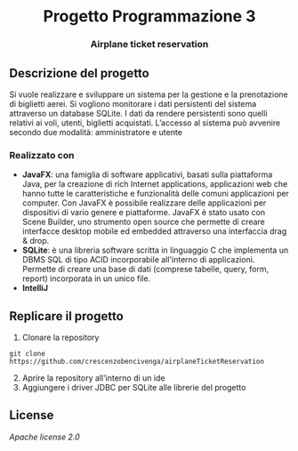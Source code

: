 <H1 align="center">Progetto Programmazione 3</H1>
<!--  README  -->

<h3 align="center">Airplane ticket reservation</h3>


<!-- Descrizione del progetto -->
## Descrizione del progetto
Si vuole realizzare e sviluppare un sistema per la gestione e la prenotazione di biglietti aerei.
Si vogliono monitorare i dati persistenti del sistema attraverso un database SQLite. 
I dati da rendere persistenti sono quelli relativi ai voli, utenti, biglietti acquistati. L’accesso al sistema può avvenire secondo due modalità: amministratore e utente


### Realizzato con
- <b>JavaFX</b>:  una famiglia di software applicativi, basati sulla piattaforma Java, per la creazione di rich Internet applications, applicazioni web che hanno tutte le caratteristiche e funzionalità delle comuni applicazioni per computer. Con JavaFX è possibile realizzare delle applicazioni per dispositivi di vario genere e piattaforme.
JavaFX è stato usato con Scene Builder, uno strumento open source che permette di creare interfacce desktop mobile ed embedded attraverso una interfaccia drag & drop.
- <b>SQLite</b>: è una libreria software scritta in linguaggio C che implementa un DBMS SQL di tipo ACID incorporabile all'interno di applicazioni. Permette di creare una base di dati (comprese tabelle, query, form, report) incorporata in un unico file.
- <b>IntelliJ</b>

<!-- GETTING STARTED -->
## Replicare il progetto

1. Clonare la repository
  ```
 git clone https://github.com/crescenzobencivenga/airplaneTicketReservation
  ```
2. Aprire la repository all'interno di un ide
3. Aggiungere i driver JDBC per SQLite alle librerie del progetto


<!-- LICENSE -->
## License
_Apache license 2.0_
